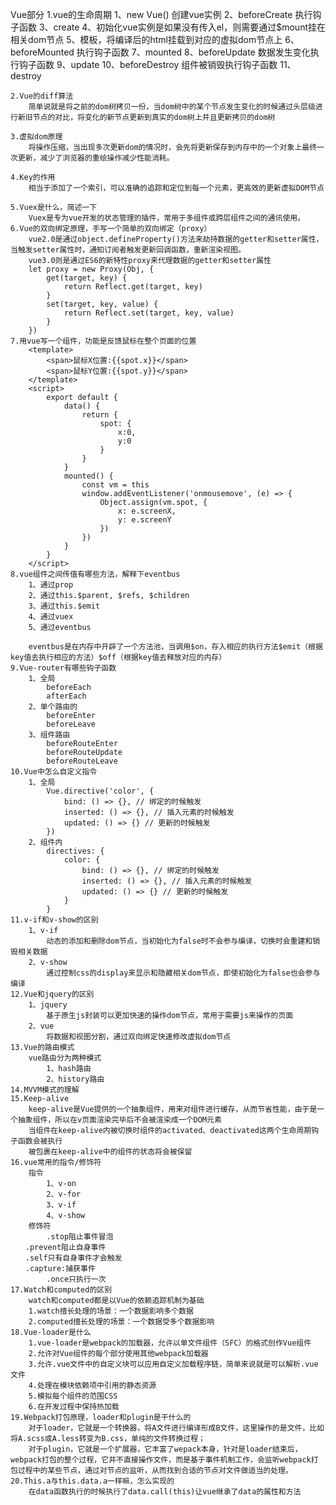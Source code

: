 Vue部分
	1.vue的生命周期
		1、new Vue()   创建vue实例
		2、beforeCreate  执行钩子函数
		3、create
		4、初始化vue实例是如果没有传入el，则需要通过$mount挂在相关dom节点
		5、模板，将编译后的html挂载到对应的虚拟dom节点上
		6、beforeMounted   执行钩子函数
		7、mounted
		8、beforeUpdate   数据发生变化执行钩子函数
		9、update
		10、beforeDestroy   组件被销毁执行钩子函数
		11、destroy

	2.Vue的diff算法
		简单说就是将之前的dom树拷贝一份，当dom树中的某个节点发生变化的时候通过头层级进行新旧节点的对比，将变化的新节点更新到真实的dom树上并且更新拷贝的dom树

	3.虚拟dom原理
		将操作压缩，当出现多次更新dom的情况时，会先将更新保存到内存中的一个对象上最终一次更新，减少了浏览器的重绘操作减少性能消耗。

	4.Key的作用
		相当于添加了一个索引，可以准确的追踪和定位到每一个元素，更高效的更新虚拟DOM节点

	5.Vuex是什么，简述一下
		Vuex是专为vue开发的状态管理的插件，常用于多组件或跨层组件之间的通讯使用。
	6.Vue的双向绑定原理，手写一个简单的双向绑定（proxy）
		vue2.0是通过object.defineProperty()方法来劫持数据的getter和setter属性，当触发setter属性时，通知订阅者触发更新回调函数，重新渲染视图。
		vue3.0则是通过ES6的新特性proxy来代理数据的getter和setter属性
		let proxy = new Proxy(Obj, {
			get(target, key) {
				return Reflect.get(target, key)
			}
			set(target, key, value) {
				return Reflect.set(target, key, value)
			}
		})
	7.用vue写一个组件，功能是反馈鼠标在整个页面的位置
		<template>
			<span>鼠标X位置:{{spot.x}}</span>
			<span>鼠标Y位置:{{spot.y}}</span>
		</template>
		<script>
			export default {
				data() {
					return {
						spot: {
							x:0,
							y:0
						}
					}
				}
				mounted() {
					const vm = this
					window.addEventListener('onmousemove', (e) => {
						Object.assign(vm.spot, {
							x: e.screenX,
							y: e.screenY
						})
					})
				}
			}
		</script>
	8.vue组件之间传值有哪些方法，解释下eventbus
		1、通过prop
		2、通过this.$parent, $refs, $children
		3、通过this.$emit
		4、通过vuex
		5、通过eventbus

		eventbus是在内存中开辟了一个方法池，当调用$on，存入相应的执行方法$emit（根据key值去执行相应的方法）$off（根据key值去释放对应的内存）
	9.Vue-router有哪些钩子函数
		1、全局
			beforeEach
			afterEach
		2、单个路由的
			beforeEnter
			beforeLeave
		3、组件路由
			beforeRouteEnter
			beforeRouteUpdate
			beforeRouteLeave
	10.Vue中怎么自定义指令
		1、全局
			Vue.directive('color', {
				bind: () => {}, // 绑定的时候触发
				inserted: () => {}, // 插入元素的时候触发
				updated: () => {} // 更新的时候触发
			})
		2、组件内
			directives: {
				color: {
					bind: () => {}, // 绑定的时候触发
					inserted: () => {}, // 插入元素的时候触发
					updated: () => {} // 更新的时候触发
				}
			}
	11.v-if和v-show的区别
		1、v-if
			动态的添加和删除dom节点，当初始化为false时不会参与编译，切换时会重建和销毁相关数据
		2、v-show
			通过控制css的display来显示和隐藏相关dom节点，即使初始化为false也会参与编译
	12.Vue和jquery的区别
		1、jquery
			基于原生js封装可以更加快速的操作dom节点，常用于需要js来操作的页面
		2、vue
			将数据和视图分割，通过双向绑定快速修改虚拟dom节点
	13.Vue的路由模式
		vue路由分为两种模式
			1、hash路由
			2、history路由
	14.MVVM模式的理解
	15.Keep-alive
		keep-alive是Vue提供的一个抽象组件，用来对组件进行缓存，从而节省性能，由于是一个抽象组件，所以在v页面渲染完毕后不会被渲染成一个DOM元素
		当组件在keep-alive内被切换时组件的activated、deactivated这两个生命周期钩子函数会被执行
		被包裹在keep-alive中的组件的状态将会被保留
	16.vue常用的指令/修饰符
		指令
			1、v-on
			2、v-for
			3、v-if
			4、v-show
		修饰符
			.stop阻止事件冒泡
	　　.prevent阻止自身事件
	　　.self只有自身事件才会触发
	　　.capture:捕获事件
			.once只执行一次
	17.Watch和computed的区别
		watch和computed都是以Vue的依赖追踪机制为基础
		1.watch擅长处理的场景：一个数据影响多个数据
		2.computed擅长处理的场景：一个数据受多个数据影响
	18.Vue-loader是什么
		1.vue-loader是webpack的加载器，允许以单文件组件（SFC）的格式创作Vue组件
		2.允许对Vue组件的每个部分使用其他webpack加载器
		3.允许.vue文件中的自定义块可以应用自定义加载程序链，简单来说就是可以解析.vue文件
		4.处理在模块依赖项中引用的静态资源
		5.模拟每个组件的范围CSS
		6.在开发过程中保持热加载
	19.Webpack打包原理，loader和plugin是干什么的
		对于loader，它就是一个转换器，将A文件进行编译形成B文件，这里操作的是文件，比如将A.scss或A.less转变为B.css，单纯的文件转换过程；
		对于plugin，它就是一个扩展器，它丰富了wepack本身，针对是loader结束后，webpack打包的整个过程，它并不直接操作文件，而是基于事件机制工作，会监听webpack打包过程中的某些节点，通过对节点的监听，从而找到合适的节点对文件做适当的处理。
	20.This.a与this.data.a一样嘛，怎么实现的
		在data函数执行的时候执行了data.call(this)让vue继承了data的属性和方法